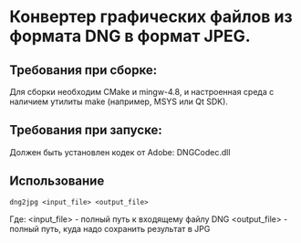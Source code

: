 Конвертер графических файлов из формата DNG в формат JPEG.
=======

Требования при сборке:
-----------

Для сборки необходим CMake и mingw-4.8, и настроенная среда с наличием утилиты make (например, MSYS или Qt SDK).


Требования при запуске:
-----------

Должен быть установлен кодек от Adobe: DNGCodec.dll

Использование
-----------

```
dng2jpg <input_file> <output_file>
```

Где:
<input_file> - полный путь к входящему файлу DNG
<output_file> - полный путь, куда надо сохранить результат в JPG
